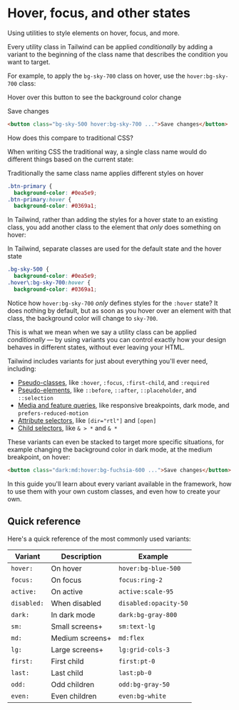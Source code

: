 # Hover, focus, and other states

Using utilities to style elements on hover, focus, and more.

Every utility class in Tailwind can be applied _conditionally_ by adding a variant to the beginning of the class name that describes the condition you want to target.

For example, to apply the `bg-sky-700` class on hover, use the `hover:bg-sky-700` class:

Hover over this button to see the background color change

Save changes

```html
<button class="bg-sky-500 hover:bg-sky-700 ...">Save changes</button>
```

How does this compare to traditional CSS?

When writing CSS the traditional way, a single class name would do different things based on the current state:

Traditionally the same class name applies different styles on hover

```css
.btn-primary {
  background-color: #0ea5e9;
.btn-primary:hover {
  background-color: #0369a1;
```

In Tailwind, rather than adding the styles for a hover state to an existing class, you add another class to the element that _only_ does something on hover:

In Tailwind, separate classes are used for the default state and the hover state

```css
.bg-sky-500 {
  background-color: #0ea5e9;
.hover\:bg-sky-700:hover {
  background-color: #0369a1;
```

Notice how `hover:bg-sky-700` _only_ defines styles for the `:hover` state? It does nothing by default, but as soon as you hover over an element with that class, the background color will change to `sky-700`.

This is what we mean when we say a utility class can be applied _conditionally_ — by using variants you can control exactly how your design behaves in different states, without ever leaving your HTML.

Tailwind includes variants for just about everything you'll ever need, including:

- [Pseudo-classes](./pseudo-classes.md), like `:hover`, `:focus`, `:first-child`, and `:required`
- [Pseudo-elements](./pseudo-elements.md), like `::before`, `::after`, `::placeholder`, and `::selection`
- [Media and feature queries](./media-queries.md), like responsive breakpoints, dark mode, and `prefers-reduced-motion`
- [Attribute selectors](./attribute-selectors.md), like `[dir="rtl"]` and `[open]`
- [Child selectors](./child-selectors.md), like `& > *` and `& *`

These variants can even be stacked to target more specific situations, for example changing the background color in dark mode, at the medium breakpoint, on hover:

```html
<button class="dark:md:hover:bg-fuchsia-600 ...">Save changes</button>
```

In this guide you'll learn about every variant available in the framework, how to use them with your own custom classes, and even how to create your own.

## Quick reference

Here's a quick reference of the most commonly used variants:

| Variant | Description | Example |
|---------|-------------|---------|
| `hover:` | On hover | `hover:bg-blue-500` |
| `focus:` | On focus | `focus:ring-2` |
| `active:` | On active | `active:scale-95` |
| `disabled:` | When disabled | `disabled:opacity-50` |
| `dark:` | In dark mode | `dark:bg-gray-800` |
| `sm:` | Small screens+ | `sm:text-lg` |
| `md:` | Medium screens+ | `md:flex` |
| `lg:` | Large screens+ | `lg:grid-cols-3` |
| `first:` | First child | `first:pt-0` |
| `last:` | Last child | `last:pb-0` |
| `odd:` | Odd children | `odd:bg-gray-50` |
| `even:` | Even children | `even:bg-white` |
